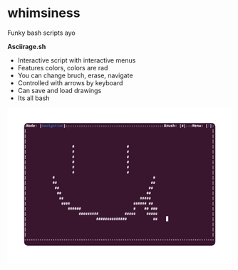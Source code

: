 # whimsiness
Funky bash scripts ayo

**Asciirage.sh**
- Interactive script with interactive menus
- Features colors, colors are rad
- You can change bruch, erase, navigate
- Controlled with arrows by keyboard
- Can save and load drawings
- Its all bash

![Banner](./asciirage.png)
